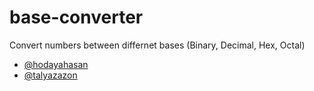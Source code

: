# base-converter
Convert numbers between differnet bases (Binary, Decimal, Hex, Octal)
- [@hodayahasan](https://github.com/hodayahasan)
- [@talyazazon](https://github.com/talyazazon)
